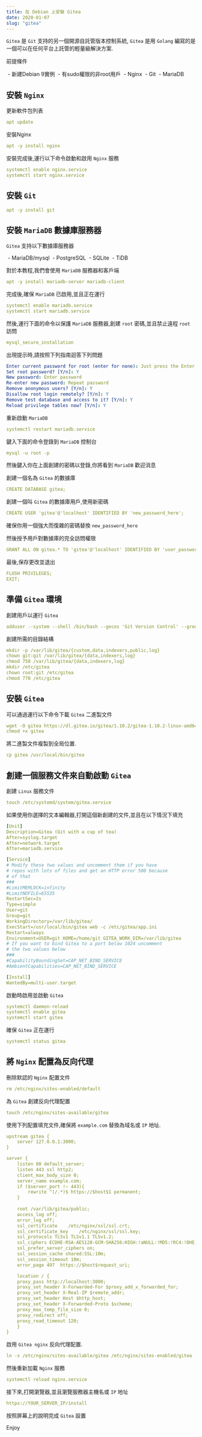 ```yaml
---
title: 在 Debian 上安裝 Gitea
date: 2020-01-07
slug: "gitea"
---
```


`Gitea` 是 `Git` 支持的另一個開源自託管版本控制系統, `Gitea` 是用 `Golang` 編寫的是一個可以在任何平台上託管的輕量級解決方案.

<!--more-->

前提條件

 - 新建Debian 9實例
 - 有sudo權限的非root用戶
 - Nginx
 - Git
 - MariaDB

## 安裝 `Nginx`

更新軟件包列表

```yml
apt update
```

安裝Nginx

```yml
apt -y install nginx
```

安裝完成後,運行以下命令啟動和啟用 `Nginx` 服務

```yml
systemctl enable nginx.service
systemctl start nginx.service
```

## 安裝 `Git`

```yml
apt -y install git
```

## 安裝 `MariaDB` 數據庫服務器

`Gitea` 支持以下數據庫服務器

 - MariaDB/mysql
 - PostgreSQL
 - SQLite
 - TiDB

對於本教程,我們會使用 `MariaDB` 服務器和客戶端

```yml
apt -y install mariadb-server mariadb-client
```

完成後,確保 `MariaDB` 已啟用,並且正在運行

```yml
systemctl enable mariadb.service
systemctl start mariadb.service
```

然後,運行下面的命令以保護 `MariaDB` 服務器,創建 `root` 密碼,並且禁止遠程 `root` 訪問

```yml
mysql_secure_installation
```

出現提示時,請按照下列指南迴答下列問題

```yml
Enter current password for root (enter for none): Just press the Enter
Set root password? [Y/n]: Y
New password: Enter password
Re-enter new password: Repeat password
Remove anonymous users? [Y/n]: Y
Disallow root login remotely? [Y/n]: Y
Remove test database and access to it? [Y/n]: Y
Reload privilege tables now? [Y/n]: Y
```

重新啟動 `MariaDB`

```yml
systemctl restart mariadb.service
```

鍵入下面的命令登錄到 `MariaDB` 控制台

```yml
mysql -u root -p
```

然後鍵入你在上面創建的密碼以登錄,你將看到 `MariaDB` 歡迎消息

創建一個名為 `Gitea` 的數據庫

```yml
CREATE DATABASE gitea;
```

創建一個叫 `Gitea` 的數據庫用戶,使用新密碼

```yml
CREATE USER 'gitea'@'localhost' IDENTIFIED BY 'new_password_here';
```

確保你用一個強大而復雜的密碼替換 `new_password_here`

然後授予用戶對數據庫的完全訪問權限

```yml
GRANT ALL ON gitea.* TO 'gitea'@'localhost' IDENTIFIED BY 'user_password_here' WITH GRANT OPTION;
```

最後,保存更改並退出

```yml
FLUSH PRIVILEGES;
EXIT;
```

## 準備 `Gitea` 環境

創建用戶以運行 `Gitea`

```yml
adduser --system --shell /bin/bash --gecos 'Git Version Control' --group --disabled-password --home /home/git git
```

創建所需的目錄結構

```yml
mkdir -p /var/lib/gitea/{custom,data,indexers,public,log}
chown git:git /var/lib/gitea/{data,indexers,log}
chmod 750 /var/lib/gitea/{data,indexers,log}
mkdir /etc/gitea
chown root:git /etc/gitea
chmod 770 /etc/gitea
```

## 安裝 `Gitea`

可以通過運行以下命令下載 `Gitea` 二進製文件

```yml
wget -O gitea https://dl.gitea.io/gitea/1.10.2/gitea-1.10.2-linux-amd64
chmod +x gitea
```

將二進製文件複製到全局位置.

```yml
cp gitea /usr/local/bin/gitea
```

## 創建一個服務文件來自動啟動 `Gitea`

創建 `Linux` 服務文件

```yml
touch /etc/systemd/system/gitea.service
```

如果使用你選擇的文本編輯器,打開這個新創建的文件,並且在以下情況下填充

```yml
[Unit]
Description=Gitea (Git with a cup of tea)
After=syslog.target
After=network.target
After=mariadb.service

[Service]
# Modify these two values and uncomment them if you have
# repos with lots of files and get an HTTP error 500 because
# of that
###
#LimitMEMLOCK=infinity
#LimitNOFILE=65535
RestartSec=2s
Type=simple
User=git
Group=git
WorkingDirectory=/var/lib/gitea/
ExecStart=/usr/local/bin/gitea web -c /etc/gitea/app.ini
Restart=always
Environment=USER=git HOME=/home/git GITEA_WORK_DIR=/var/lib/gitea
# If you want to bind Gitea to a port below 1024 uncomment
# the two values below
###
#CapabilityBoundingSet=CAP_NET_BIND_SERVICE
#AmbientCapabilities=CAP_NET_BIND_SERVICE

[Install]
WantedBy=multi-user.target
```

啟動時啟用並啟動 `Gitea`

```yml
systemctl daemon-reload
systemctl enable gitea
systemctl start gitea
```

確保 `Gitea` 正在運行

```yml
systemctl status gitea
```

## 將 `Nginx` 配置為反向代理

刪除默認的 `Nginx` 配置文件

```yml
rm /etc/nginx/sites-enabled/default
```

為 `Gitea` 創建反向代理配置

```yml
touch /etc/nginx/sites-available/gitea
```

使用下列配置填充文件,確保將 `example.com` 替換為域名或 `IP` 地址.

```yml
upstream gitea {
	server 127.0.0.1:3000;
}

server {
	listen 80 default_server;
	listen 443 ssl http2;
	client_max_body_size 0;
	server_name example.com;
	if ($server_port !~ 443){
		rewrite ^(/.*)$ https://$host$1 permanent;
	}
	
	root /var/lib/gitea/public;
	access_log off;
	error_log off;
	ssl_certificate    /etc/nginx/ssl/ssl.crt;
	ssl_certificate_key    /etc/nginx/ssl/ssl.key;
	ssl_protocols TLSv1 TLSv1.1 TLSv1.2;
	ssl_ciphers ECDHE-RSA-AES128-GCM-SHA256:HIGH:!aNULL:!MD5:!RC4:!DHE;
	ssl_prefer_server_ciphers on;
	ssl_session_cache shared:SSL:10m;
	ssl_session_timeout 10m;
	error_page 497  https://$host$request_uri;

	location / {
	proxy_pass http://localhost:3000;
	proxy_set_header X-Forwarded-For $proxy_add_x_forwarded_for;
	proxy_set_header X-Real-IP $remote_addr;
	proxy_set_header Host $http_host;
	proxy_set_header X-Forwarded-Proto $scheme;
	proxy_max_temp_file_size 0;
	proxy_redirect off;
	proxy_read_timeout 120;
	}
}
```

啟用 `Gitea nginx` 反向代理配置.

```yml
ln -s /etc/nginx/sites-available/gitea /etc/nginx/sites-enabled/gitea
```

然後重新加載 `Nginx` 服務

```yml
systemctl reload nginx.service
```

接下來,打開瀏覽器,並且瀏覽服務器主機名或 `IP` 地址

```yml
https://YOUR_SERVER_IP/install
```

按照屏幕上的說明完成 `Gitea` 設置

Enjoy

